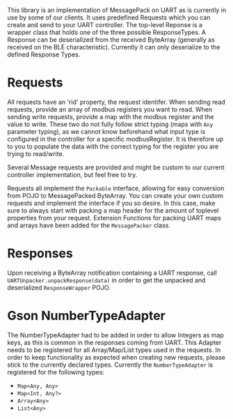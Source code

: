 This library is an implementation of MessagePack on UART as is currently in use by some of our clients. 
It uses predefined Requests which you can create and send to your UART controller. 
The top-level Reponse is a wrapper class that holds one of the three possible ResponseTypes. 
A Response can be deserialized from the received ByteArray (generally as received on the BLE characteristic). 
Currently it can only deserialize to the defined Response Types.

# Requests

All requests have an 'rid' property, the request identifer. 
When sending read requests, provide an array of modbus registers you want to read. 
When sending write requests, provide a map with the modbus register and the value to write. 
These two do not fully follow strict typing (maps with `Any` parameter typing), as we cannot know beforehand what input type is configured in the controller for a specific modbusRegister. 
It is therefore up to you to populate the data with the correct typing for the register you are trying to read/write. 

Several Message requests are provided and might be custom to our current controller implementation, but feel free to try.

Requests all implement the `Packable` interface, allowing for easy conversion from POJO to MessagePacked ByteArray. 
You can create your own custom requests and implement the interface if you so desire. 
In this case, make sure to always start with packing a map header for the amount of toplevel properties from your request. 
Extension Functions for packing UART maps and arrays have been added for the `MessagePacker` class.

# Responses

Upon receiving a ByteArray notification containing a UART response, call
`UARTUnpacker.unpackResponse(data)`
in order to get the unpacked and deserialized `ResponseWrapper` POJO. 

# Gson NumberTypeAdapter

The NumberTypeAdapter had to be added in order to allow Integers as map keys, as this is common in the responses coming from UART. 
This Adapter needs to be registered for all Array/Map/List types used in the requests. 
In order to keep functionality as expected when creating new requests, please stick to the currently declared types.
Currently the `NumberTypeAdapter` is registered for the following types:
  - `Map<Any, Any>`
  - `Map<Int, Any?>`
  - `Array<Any>`
  - `List<Any>`
